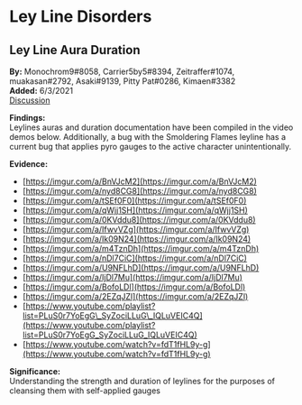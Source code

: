 # Ley Line Disorders

## Ley Line Aura Duration

**By:** Monochrom9\#8058, Carrier5by5\#8394, Zeitraffer\#1074, muakasan\#2792, Asaki\#9139, Pitty Pat\#0286, Kimaen\#3382  
**Added:** 6/3/2021  
[Discussion](https://tickettool.xyz/direct?url=https://cdn.discordapp.com/attachments/804180847497314334/850175158378561556/transcript-leyline-auraduration.html)

**Findings:**  
Leylines auras and duration documentation have been compiled in the video demos below. Additionally, a bug with the Smoldering Flames leyline has a current bug that applies pyro gauges to the active character unintentionally.

**Evidence:**

* [https://imgur.com/a/BnVJcM2](https://imgur.com/a/BnVJcM2)  
* [https://imgur.com/a/nyd8CG8](https://imgur.com/a/nyd8CG8) 
* [https://imgur.com/a/tSEf0F0](https://imgur.com/a/tSEf0F0)  
* [https://imgur.com/a/qWjj1SH](https://imgur.com/a/qWjj1SH) 
* [https://imgur.com/a/0KVddu8](https://imgur.com/a/0KVddu8) 
* [https://imgur.com/a/IfwvVZg](https://imgur.com/a/IfwvVZg) 
* [https://imgur.com/a/Ik09N24](https://imgur.com/a/Ik09N24) 
* [https://imgur.com/a/m4TznDh](https://imgur.com/a/m4TznDh)
* [https://imgur.com/a/nDl7CiC](https://imgur.com/a/nDl7CiC) 
* [https://imgur.com/a/U9NFLhD](https://imgur.com/a/U9NFLhD)   
* [https://imgur.com/a/IjDl7Mu](https://imgur.com/a/IjDl7Mu)  
* [https://imgur.com/a/BofoLDl](https://imgur.com/a/BofoLDl)  
* [https://imgur.com/a/2EZqJZl](https://imgur.com/a/2EZqJZl)  
* [https://www.youtube.com/playlist?list=PLuS0r7YoEgG\_SyZociLLuG\_IQLuVEIC4Q](https://www.youtube.com/playlist?list=PLuS0r7YoEgG_SyZociLLuG_IQLuVEIC4Q)  
* [https://www.youtube.com/watch?v=fdT1fHL9y-g](https://www.youtube.com/watch?v=fdT1fHL9y-g)

**Significance:**  
Understanding the strength and duration of leylines for the purposes of cleansing them with self-applied gauges

